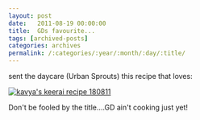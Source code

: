 ```yaml
---
layout: post
date:	2011-08-19 00:00:00
title:  GDs favourite...
tags: [archived-posts]
categories: archives
permalink: /:categories/:year/:month/:day/:title/
---
```

<lj user="shortindiangirl"> sent the daycare (Urban Sprouts) this recipe that <lj user="biddli"> loves:


<a href="http://s1142.photobucket.com/albums/n602/Deepapctrsglr/?action=view&amp;current=Kavyas-Keerai-Recipe.jpg" target="_blank"><img src="http://i1142.photobucket.com/albums/n602/Deepapctrsglr/Kavyas-Keerai-Recipe.jpg" border="0" alt="kavya's keerai recipe 180811"></a>


Don't be fooled by the title....GD ain't cooking just yet!
